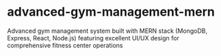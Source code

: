 # advanced-gym-management-mern
Advanced gym management system built with MERN stack (MongoDB, Express, React, Node.js) featuring excellent UI/UX design for comprehensive fitness center operations
